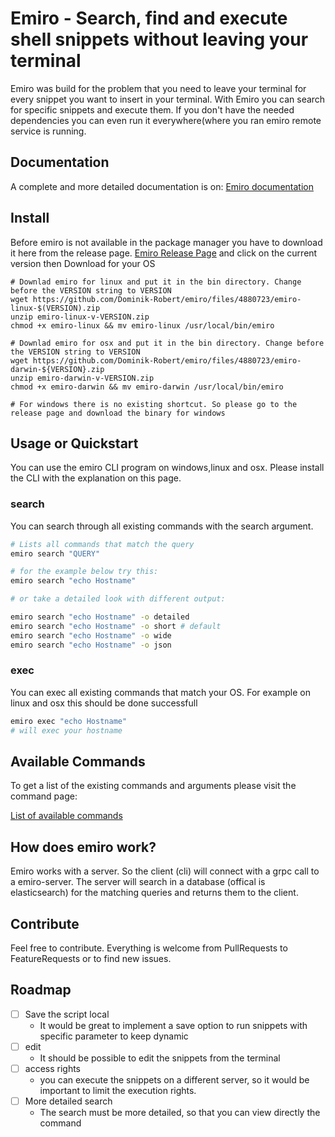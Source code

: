 # Emiro - Search, find and execute shell snippets without leaving your terminal

Emiro was build for the problem that you need to leave your terminal for every snippet you want to insert in your terminal. With Emiro you can search for specific snippets and execute them. If you don't have the needed dependencies you can even run it everywhere(where you ran emiro remote service is running.

## Documentation
A complete and more detailed documentation is on:
[Emiro documentation](https://github.io/dominik-robert/emiro)

## Install 

Before emiro is not available in the package manager you have to download it here from the release page.
[Emiro Release Page](https://github.com/Dominik-Robert/emiro/releases/tag/) and click on the current version then Download for your OS


```wget
# Downlad emiro for linux and put it in the bin directory. Change before the VERSION string to VERSION
wget https://github.com/Dominik-Robert/emiro/files/4880723/emiro-linux-$(VERSION).zip 
unzip emiro-linux-v-VERSION.zip 
chmod +x emiro-linux && mv emiro-linux /usr/local/bin/emiro

# Downlad emiro for osx and put it in the bin directory. Change before the VERSION string to VERSION
wget https://github.com/Dominik-Robert/emiro/files/4880723/emiro-darwin-${VERSION}.zip 
unzip emiro-darwin-v-VERSION.zip 
chmod +x emiro-darwin && mv emiro-darwin /usr/local/bin/emiro

# For windows there is no existing shortcut. So please go to the release page and download the binary for windows 
```

## Usage or Quickstart
You can use the emiro CLI program on windows,linux and osx. 
Please install the CLI with the explanation on this page.

### search
You can search through all existing commands with the search argument.

```bash
# Lists all commands that match the query
emiro search "QUERY" 

# for the example below try this:
emiro search "echo Hostname"

# or take a detailed look with different output:

emiro search "echo Hostname" -o detailed
emiro search "echo Hostname" -o short # default
emiro search "echo Hostname" -o wide
emiro search "echo Hostname" -o json

```

### exec
You can exec all existing commands that match your OS. For example on linux and osx this should be done successfull
```bash
emiro exec "echo Hostname"
# will exec your hostname
```

## Available Commands
To get a list of the existing commands and arguments please visit the command page:

[List of available commands](https://github.io/dominik-robert/emiro/commands.html)


## How does emiro work?
Emiro works with a server. So the client (cli) will connect with a grpc call to a emiro-server. The server will search in a database (offical is elasticsearch) for the matching queries and returns them to the client.

## Contribute

Feel free to contribute. Everything is welcome from PullRequests to FeatureRequests or to find new issues.


## Roadmap

* [ ] Save the script local
  * It would be great to implement a save option to run snippets with specific parameter to keep dynamic 
* [ ] edit
  * It should be possible to edit the snippets from the terminal
* [ ] access rights
  * you can execute the snippets on a different server, so it would be important to limit the execution rights.
* [ ] More detailed search
  * The search must be more detailed, so that you can view directly the command







